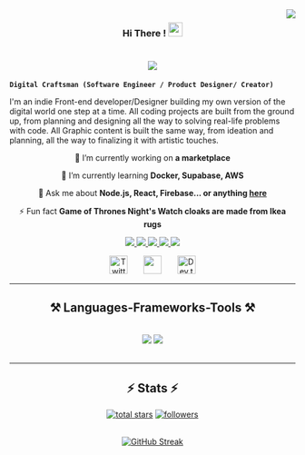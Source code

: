 <img align="right" src="https://visitor-badge.laobi.icu/badge?page_id=InvalidSoul69.InvalidSoul69" />
<h3 align="center">
  Hi There !
  <img src="https://media.giphy.com/media/hvRJCLFzcasrR4ia7z/giphy.gif" width="25">
</h3>

<h1 align="center">
    <img src="https://readme-typing-svg.herokuapp.com/?font=Righteous&size=35&center=true&vCenter=true&width=500&height=70&duration=4000&lines=Experienced+UI/UX+Designer;+6+years+of+experience;Always+learning+new+things" />
</h1>

**`Digital Craftsman (Software Engineer / Product Designer/ Creator)`**

I'm an indie Front-end developer/Designer building my own version of the digital world one step at a time. All coding projects are built from the ground up, from planning and designing all the way to solving real-life problems with code. All Graphic content is built the same way, from ideation and planning, all the way to finalizing it with artistic touches.

<div align="center">
 
 🔭 I’m currently working on **a marketplace**
 
 🌱 I’m currently learning **Docker, Supabase, AWS**

💬 Ask me about **Node.js, React, Firebase... or anything [here](https://github.com/InvalidSoul69/InvalidSoul69/issues)**

⚡ Fun fact **Game of Thrones Night's Watch cloaks are made from Ikea rugs**

 </div>

<!-- Social icons section -->
<div align="center"> 
  <a href="mailto:invalidsoul187@gmail.com">
    <img src="https://img.shields.io/badge/Gmail-333333?style=for-the-badge&logo=gmail&logoColor=red" />
  </a>
  <a href="https://linkedin.com/in/samisideg187" target="_blank">
    <img src="https://img.shields.io/badge/LinkedIn-0077B5?style=for-the-badge&logo=linkedin&logoColor=white" target="_blank" />
  </a>
  <a href="https://InvalidSoul69.github.io" target="_blank">
     <img src="https://img.shields.io/badge/Portfolio-FF5722?style=for-the-badge&logo=google-chrome&logoColor=white" target="_blank" /> <!-- sqlite, safari, google-chrome are other good icon options -->
  </a>
   <a href="https://twitter.com/_invalid_soul">
    <img src="https://img.shields.io/badge/Twitter-333333?style=for-the-badge&logo=X&logoColor=white" />
  </a>
   <a href="https://discord.gg/PizzaDox#3699">
    <img src="https://img.shields.io/badge/Discord-333333?style=for-the-badge&logo=Discord&logoColor=Magneta" />
  </a>
</div>
<p align="center">
  <a href="https://twitter.com/_invalid_soul"><img width="32px" alt="Twitter" title="Twitter" src="https://i.imgur.com/OXZM1L6.png"/></a>
  &#8287;&#8287;&#8287;&#8287;&#8287;
  <a href="https://discord.gg/PizzaDox#3699" alt="Dev Tips Discussion & Support Server"><img width="32px" src="https://i.imgur.com/OViZO8J.png"/></a>
  &#8287;&#8287;&#8287;&#8287;&#8287;
  <a href="https://dev.to/invalidsoul69"><img width="32px" alt="Dev.to" title="InvalidSoul69 Dev.to" src="https://i.imgur.com/mVm29vK.png"></a>

</p>

 <hr/>
 
<h2 align="center">⚒️ Languages-Frameworks-Tools ⚒️</h2>
<br/>
<div align="center">
    <img src="https://skillicons.dev/icons?i=react,bootstrap,mui,html,css,vscode,github,figma,tailwind,git,r" />
    <img src="https://skillicons.dev/icons?i=nodejs,python,javascript,typescript,express,firebase,c,java" /><br>
</div>

<br/>
<hr/>

<h2 align="center">⚡ Stats ⚡</h2>
<p align="center">
  <a href="https://github.com/InvalidSoul69?tab=repositories&sort=stargazers">
    <img alt="total stars" title="Total stars on GitHub" src="https://custom-icon-badges.demolab.com/github/stars/InvalidSoul69?color=55960c&style=for-the-badge&labelColor=488207&logo=star"/></a>
  <a href="https://github.com/InvalidSoul69?tab=followers">
    <img alt="followers" title="Follow me on Github" src="https://custom-icon-badges.demolab.com/github/followers/InvalidSoul69?color=236ad3&labelColor=1155ba&style=for-the-badge&logo=person-add&label=Follow&logoColor=white"/></a>
</p>

<br>

<div align=center>
  <a href="https://git.io/streak-stats"><img src="https://streak-stats.demolab.com?user=InvalidSoul69&theme=dark-smoky&hide_border=true&border_radius=12&mode=weekly" alt="GitHub Streak" /></a>
</div>

<br/><br/>
